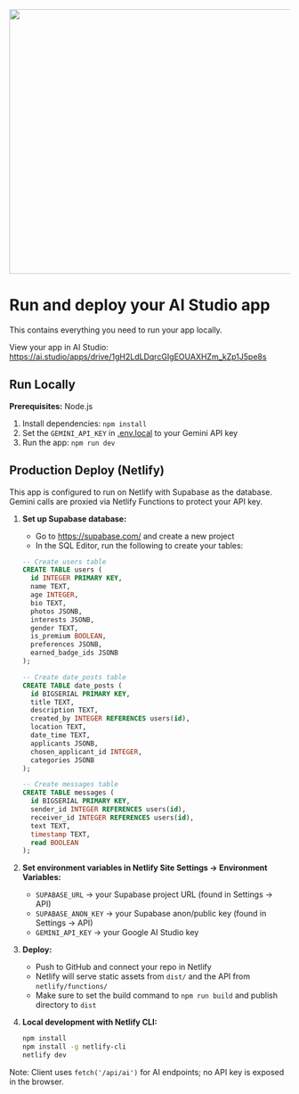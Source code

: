 <div align="center">
<img width="1200" height="475" alt="GHBanner" src="https://github.com/user-attachments/assets/0aa67016-6eaf-458a-adb2-6e31a0763ed6" />
</div>

# Run and deploy your AI Studio app

This contains everything you need to run your app locally.

View your app in AI Studio: https://ai.studio/apps/drive/1gH2LdLDqrcGIgEOUAXHZm_kZp1J5pe8s

## Run Locally

**Prerequisites:**  Node.js


1. Install dependencies:
   `npm install`
2. Set the `GEMINI_API_KEY` in [.env.local](.env.local) to your Gemini API key
3. Run the app:
   `npm run dev`

## Production Deploy (Netlify)

This app is configured to run on Netlify with Supabase as the database. Gemini calls are proxied via Netlify Functions to protect your API key.

1) **Set up Supabase database:**
   - Go to https://supabase.com/ and create a new project
   - In the SQL Editor, run the following to create your tables:
   ```sql
   -- Create users table
   CREATE TABLE users (
     id INTEGER PRIMARY KEY,
     name TEXT,
     age INTEGER,
     bio TEXT,
     photos JSONB,
     interests JSONB,
     gender TEXT,
     is_premium BOOLEAN,
     preferences JSONB,
     earned_badge_ids JSONB
   );

   -- Create date_posts table
   CREATE TABLE date_posts (
     id BIGSERIAL PRIMARY KEY,
     title TEXT,
     description TEXT,
     created_by INTEGER REFERENCES users(id),
     location TEXT,
     date_time TEXT,
     applicants JSONB,
     chosen_applicant_id INTEGER,
     categories JSONB
   );

   -- Create messages table
   CREATE TABLE messages (
     id BIGSERIAL PRIMARY KEY,
     sender_id INTEGER REFERENCES users(id),
     receiver_id INTEGER REFERENCES users(id),
     text TEXT,
     timestamp TEXT,
     read BOOLEAN
   );
   ```

2) **Set environment variables in Netlify Site Settings → Environment Variables:**
   - `SUPABASE_URL` → your Supabase project URL (found in Settings → API)
   - `SUPABASE_ANON_KEY` → your Supabase anon/public key (found in Settings → API)
   - `GEMINI_API_KEY` → your Google AI Studio key

3) **Deploy:**
   - Push to GitHub and connect your repo in Netlify
   - Netlify will serve static assets from `dist/` and the API from `netlify/functions/`
   - Make sure to set the build command to `npm run build` and publish directory to `dist`

4) **Local development with Netlify CLI:**
   ```bash
   npm install
   npm install -g netlify-cli
   netlify dev
   ```

Note: Client uses `fetch('/api/ai')` for AI endpoints; no API key is exposed in the browser.
